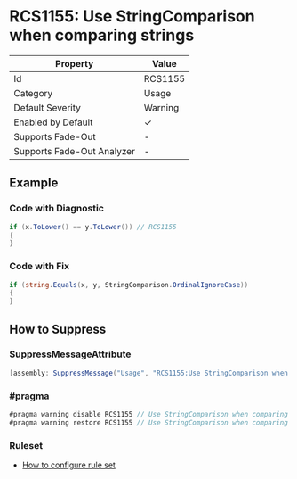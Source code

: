 # RCS1155: Use StringComparison when comparing strings

| Property                    | Value    |
| --------------------------- | -------- |
| Id                          | RCS1155  |
| Category                    | Usage    |
| Default Severity            | Warning  |
| Enabled by Default          | &#x2713; |
| Supports Fade\-Out          | \-       |
| Supports Fade\-Out Analyzer | \-       |

## Example

### Code with Diagnostic

```csharp
if (x.ToLower() == y.ToLower()) // RCS1155
{
}
```

### Code with Fix

```csharp
if (string.Equals(x, y, StringComparison.OrdinalIgnoreCase))
{
}
```

## How to Suppress

### SuppressMessageAttribute

```csharp
[assembly: SuppressMessage("Usage", "RCS1155:Use StringComparison when comparing strings.", Justification = "<Pending>")]
```

### \#pragma

```csharp
#pragma warning disable RCS1155 // Use StringComparison when comparing strings.
#pragma warning restore RCS1155 // Use StringComparison when comparing strings.
```

### Ruleset

* [How to configure rule set](../HowToConfigureAnalyzers.md)
